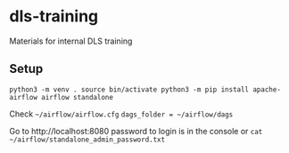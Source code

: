 # dls-training
Materials for internal DLS training

## Setup

``
python3 -m venv .
source bin/activate
python3 -m pip install apache-airflow
airflow standalone
``

Check `~/airflow/airflow.cfg`
``
     dags_folder = ~/airflow/dags
``

Go to http://localhost:8080 password to login is in the console or `cat ~/airflow/standalone_admin_password.txt`

